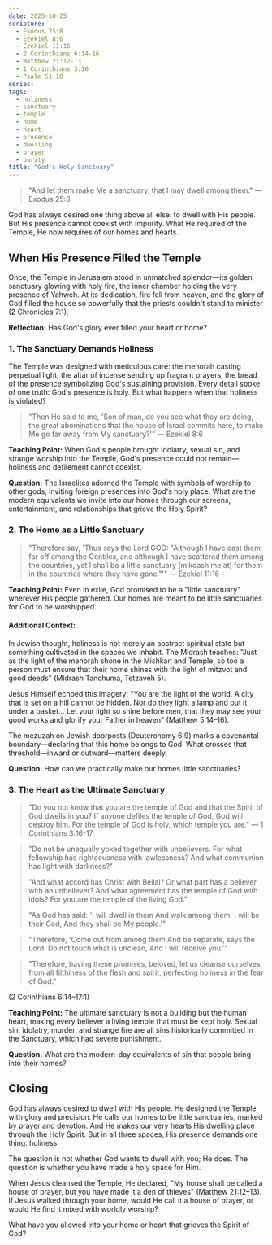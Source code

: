 ```yaml
---
date: 2025-10-25
scripture:
  - Exodus 25:8
  - Ezekiel 8:6
  - Ezekiel 11:16
  - 2 Corinthians 6:14-16
  - Matthew 21:12-13
  - 1 Corinthians 3:16
  - Psalm 51:10
series:
tags:
  - holiness
  - sanctuary
  - temple
  - home
  - heart
  - presence
  - dwelling
  - prayer
  - purity
title: "God's Holy Sanctuary"
---
```


> "And let them make Me a sanctuary, that I may dwell among them." — Exodus 25:8

God has always desired one thing above all else: to dwell with His people. But His presence cannot coexist with impurity. What He required of the Temple, He now requires of our homes and hearts.

## When His Presence Filled the Temple

Once, the Temple in Jerusalem stood in unmatched splendor—its golden sanctuary glowing with holy fire, the inner chamber holding the very presence of Yahweh. At its dedication, fire fell from heaven, and the glory of God filled the house so powerfully that the priests couldn't stand to minister (2 Chronicles 7:1). 

**Reflection:** Has God's glory ever filled your heart or home?

### 1. The Sanctuary Demands Holiness

The Temple was designed with meticulous care: the menorah casting perpetual light, the altar of incense sending up fragrant prayers, the bread of the presence symbolizing God's sustaining provision. Every detail spoke of one truth: God's presence is holy. But what happens when that holiness is violated?

> "Then He said to me, 'Son of man, do you see what they are doing, the great abominations that the house of Israel commits here, to make Me go far away from My sanctuary?'" — Ezekiel 8:6

**Teaching Point:**
When God's people brought idolatry, sexual sin, and strange worship into the Temple, God's presence could not remain—holiness and defilement cannot coexist.

**Question:**
The Israelites adorned the Temple with symbols of worship to other gods, inviting foreign presences into God's holy place. What are the modern equivalents we invite into our homes through our screens, entertainment, and relationships that grieve the Holy Spirit?

### 2. The Home as a Little Sanctuary

> "Therefore say, 'Thus says the Lord GOD: "Although I have cast them far off among the Gentiles, and although I have scattered them among the countries, yet I shall be a little sanctuary (mikdash me'at) for them in the countries where they have gone."'" — Ezekiel 11:16

**Teaching Point:**
Even in exile, God promised to be a "little sanctuary" wherever His people gathered. Our homes are meant to be little sanctuaries for God to be worshipped.

#### Additional Context:

In Jewish thought, holiness is not merely an abstract spiritual state but something cultivated in the spaces we inhabit. The Midrash teaches: "Just as the light of the menorah shone in the Mishkan and Temple, so too a person must ensure that their home shines with the light of mitzvot and good deeds" (Midrash Tanchuma, Tetzaveh 5).

Jesus Himself echoed this imagery: "You are the light of the world. A city that is set on a hill cannot be hidden. Nor do they light a lamp and put it under a basket… Let your light so shine before men, that they may see your good works and glorify your Father in heaven" (Matthew 5:14–16).

The mezuzah on Jewish doorposts (Deuteronomy 6:9) marks a covenantal boundary—declaring that this home belongs to God. What crosses that threshold—inward or outward—matters deeply.

**Question:**
How can we practically make our homes little sanctuaries?

### 3. The Heart as the Ultimate Sanctuary

> "Do you not know that you are the temple of God and that the Spirit of God dwells in you? If anyone defiles the temple of God, God will destroy him. For the temple of God is holy, which temple you are." — 1 Corinthians 3:16-17

>"Do not be unequally yoked together with unbelievers. For what fellowship has righteousness with lawlessness? And what communion has light with darkness?"
>
>"And what accord has Christ with Belial? Or what part has a believer with an unbeliever? And what agreement has the temple of God with idols? For you are the temple of the living God."
>
>"As God has said:
'I will dwell in them
And walk among them.
I will be their God,
And they shall be My people.'"

>"Therefore, 'Come out from among them
And be separate, says the Lord.
Do not touch what is unclean,
And I will receive you.'"

>"Therefore, having these promises, beloved, let us cleanse ourselves from all filthiness of the flesh and spirit, perfecting holiness in the fear of God."

(2 Corinthians 6:14–17:1)

**Teaching Point:**
The ultimate sanctuary is not a building but the human heart, making every believer a living temple that must be kept holy. Sexual sin, idolatry, murder, and strange fire are all sins historically committed in the Sanctuary, which had severe punishment.

**Question:**
What are the modern-day equivalents of sin that people bring into their homes?

## Closing

God has always desired to dwell with His people. He designed the Temple with glory and precision. He calls our homes to be little sanctuaries, marked by prayer and devotion. And He makes our very hearts His dwelling place through the Holy Spirit. But in all three spaces, His presence demands one thing: holiness.

The question is not whether God wants to dwell with you; He does. The question is whether you have made a holy space for Him.

When Jesus cleansed the Temple, He declared, "My house shall be called a house of prayer, but you have made it a den of thieves" (Matthew 21:12–13). If Jesus walked through your home, would He call it a house of prayer, or would He find it mixed with worldly worship?

What have you allowed into your home or heart that grieves the Spirit of God?